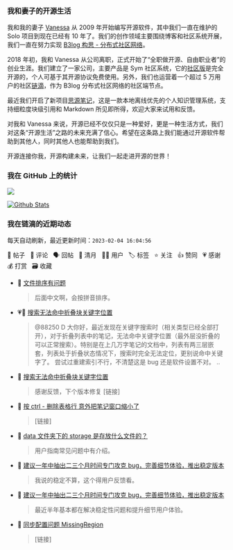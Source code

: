 ### 我和妻子的开源生活

我和我的妻子 [Vanessa](https://github.com/Vanessa219) 从 2009 年开始编写开源软件，其中我们一直在维护的 Solo 项目到现在已经有 10 年了。我们的创作领域主要围绕博客和社区系统开展，我们一直在努力实现 [B3log 构思 - 分布式社区网络](https://ld246.com/article/1546941897596)。

2018 年初，我和 Vanessa 从公司离职，正式开始了“全职做开源、自由职业者”的创业生涯。我们建立了一家公司，主要产品是 Sym 社区系统，它的[社区版](https://github.com/88250/symphony)是完全开源的，个人可基于其开源协议免费使用。另外，我们也运营着一个超过 5 万用户的社区[链滴](https://ld246.com)，作为 B3log 分布式社区网络的社区端节点。

最近我们开启了新项目[思源笔记](https://github.com/siyuan-note/siyuan)，这是一款本地离线优先的个人知识管理系统，支持细粒度块级引用和 Markdown 所见即所得，欢迎大家来试用和反馈。

对我和 Vanessa 来说，开源已经不仅仅只是一种爱好，更是一种生活方式，我们对这条“开源生活”之路的未来充满了信心。希望在这条路上我们能通过开源软件帮助到其他人，同时其他人也能帮助到我们。

开源连接你我，开源构建未来，让我们一起走进开源的世界！

### 我在 GitHub 上的统计

<a title="Hits" target="_blank" href="https://github.com/88250/88250"><img src="https://hits.b3log.org/88250/88250.svg"></a>

[![Github Stats](https://github-readme-stats.vercel.app/api?username=88250&theme=tokyonight&show_icons=true)](https://github.com/88250)

<!--events start -->

### 我在链滴的近期动态

每天自动刷新，最近更新时间：`2023-02-04 16:04:56`

📝 帖子 &nbsp; 💬 评论 &nbsp; 🗣 回帖 &nbsp; 🌙 清月 &nbsp; 👨‍💻 用户 &nbsp; 🏷️ 标签 &nbsp; ⭐️ 关注 &nbsp; 👍 赞同 &nbsp; 💗 感谢 &nbsp; 💰 打赏 &nbsp; 🗃 收藏

* 💬 [文件排序有问题](https://ld246.com/article/1675446441697/comment/1675471246380#comments)

  > 后面中文啊，会按拼音排序。
* 💗📝 [搜索无法命中折叠块关键字位置](https://ld246.com/article/1675439101927)

  > @88250 D 大你好，最近发现在关键字搜索时（相关类型已经全部打开），对于折叠列表中的笔记，无法命中关键字位置（最外层没折叠的可以正常搜索）。特别是在上几万字笔记的文档中，列表有两三层嵌套，列表处于折叠状态情况下，搜索时完全无法定位，更别说命中关键字了。 尝试过重建索引不行，不清楚这是 bug 还是软件设置不对。  ..
* 💬 [搜索无法命中折叠块关键字位置](https://ld246.com/article/1675439101927/comment/1675439168349#comments)

  > 感谢反馈，下个版本修复 [链接]
* 💬 [按 ctrl - 删除表格行 意外把笔记窗口缩小了](https://ld246.com/article/1675429570407/comment/1675429639404#comments)

  > [链接]
* 💬 [data 文件夹下的 storage 是存放什么文件的？](https://ld246.com/article/1675415992868/comment/1675420709351#comments)

  > 用户指南常见问题中有介绍。
* 💬 [建议一年中抽出二三个月时间专门攻克 bug，完善细节体验，推出稳定版本](https://ld246.com/article/1675411389138/comment/1675413091751#comments)

  > 我说的稳定不算，这个得用户反馈看。
* 💬 [建议一年中抽出二三个月时间专门攻克 bug，完善细节体验，推出稳定版本](https://ld246.com/article/1675411389138/comment/1675411879234#comments)

  > 最近半年基本都在解决稳定性问题和提升细节用户体验。
* 💬 [同步配置问题 MissingRegion](https://ld246.com/article/1675409284927/comment/1675409364277#comments)

  > [链接]


<!--events end -->
